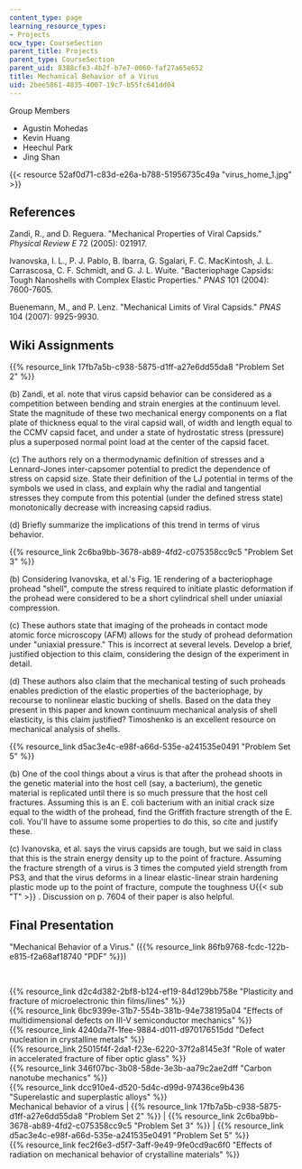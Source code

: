 ```yaml
---
content_type: page
learning_resource_types:
- Projects
ocw_type: CourseSection
parent_title: Projects
parent_type: CourseSection
parent_uid: 8388cfe3-4b2f-b7e7-0060-faf27a65e652
title: Mechanical Behavior of a Virus
uid: 2bee5861-4835-4007-19c7-b55fc641dd04
---
```


Group Members

*   Agustin Mohedas
*   Kevin Huang
*   Heechul Park
*   Jing Shan

{{< resource 52af0d71-c83d-e26a-b788-51956735c49a "virus_home_1.jpg" >}}

References
----------

Zandi, R., and D. Reguera. "Mechanical Properties of Viral Capsids." _Physical Review E_ 72 (2005): 021917.

Ivanovska, I. L., P. J. Pablo, B. Ibarra, G. Sgalari, F. C. MacKintosh, J. L. Carrascosa, C. F. Schmidt, and G. J. L. Wuite. "Bacteriophage Capsids: Tough Nanoshells with Complex Elastic Properties." _PNAS_ 101 (2004): 7600-7605.

Buenemann, M., and P. Lenz. "Mechanical Limits of Viral Capsids." _PNAS_ 104 (2007): 9925-9930.

Wiki Assignments
----------------

{{% resource_link 17fb7a5b-c938-5875-d1ff-a27e6dd55da8 "Problem Set 2" %}}

(b) Zandi, et al. note that virus capsid behavior can be considered as a competition between bending and strain energies at the continuum level. State the magnitude of these two mechanical energy components on a flat plate of thickness equal to the viral capsid wall, of width and length equal to the CCMV capsid facet, and under a state of hydrostatic stress (pressure) plus a superposed normal point load at the center of the capsid facet.

(c) The authors rely on a thermodynamic definition of stresses and a Lennard-Jones inter-capsomer potential to predict the dependence of stress on capsid size. State their definition of the LJ potential in terms of the symbols we used in class, and explain why the radial and tangential stresses they compute from this potential (under the defined stress state) monotonically decrease with increasing capsid radius.

(d) Briefly summarize the implications of this trend in terms of virus behavior.

{{% resource_link 2c6ba9bb-3678-ab89-4fd2-c075358cc9c5 "Problem Set 3" %}}

(b) Considering Ivanovska, et al.'s Fig. 1E rendering of a bacteriophage prohead "shell", compute the stress required to initiate plastic deformation if the prohead were considered to be a short cylindrical shell under uniaxial compression.

(c) These authors state that imaging of the proheads in contact mode atomic force microscopy (AFM) allows for the study of prohead deformation under "uniaxial pressure." This is incorrect at several levels. Develop a brief, justified objection to this claim, considering the design of the experiment in detail.

(d) These authors also claim that the mechanical testing of such proheads enables prediction of the elastic properties of the bacteriophage, by recourse to nonlinear elastic bucking of shells. Based on the data they present in this paper and known continuum mechanical analysis of shell elasticity, is this claim justified? Timoshenko is an excellent resource on mechanical analysis of shells.

{{% resource_link d5ac3e4c-e98f-a66d-535e-a241535e0491 "Problem Set 5" %}}

(b) One of the cool things about a virus is that after the prohead shoots in the genetic material into the host cell (say, a bacterium), the genetic material is replicated until there is so much pressure that the host cell fractures. Assuming this is an E. coli bacterium with an initial crack size equal to the width of the prohead, find the Griffith fracture strength of the E. coli. You'll have to assume some properties to do this, so cite and justify these.

(c) Ivanovska, et al. says the virus capsids are tough, but we said in class that this is the strain energy density up to the point of fracture. Assuming the fracture strength of a virus is 3 times the computed yield strength from PS3, and that the virus deforms in a linear elastic-linear strain hardening plastic mode up to the point of fracture, compute the toughness U{{< sub "T" >}} . Discussion on p. 7604 of their paper is also helpful.

Final Presentation
------------------

"Mechanical Behavior of a Virus." ({{% resource_link 86fb9768-fcdc-122b-e815-f2a68af18740 "PDF" %}})

  
  
 

{{% resource_link d2c4d382-2bf8-b124-ef19-84d129bb758e "Plasticity and fracture of microelectronic thin films/lines" %}}  
{{% resource_link 6bc9399e-31b7-554b-381b-94e738195a04 "Effects of multidimensional defects on III-V semiconductor mechanics" %}}  
{{% resource_link 4240da7f-1fee-9884-d011-d970176515dd "Defect nucleation in crystalline metals" %}}  
{{% resource_link 25015f4f-2da1-f23e-6220-37f2a8145e3f "Role of water in accelerated fracture of fiber optic glass" %}}  
{{% resource_link 346f07bc-3b08-58de-3e3b-aa79c2ae2dff "Carbon nanotube mechanics" %}}  
{{% resource_link dcc910e4-d520-5d4c-d99d-97436ce9b436 "Superelastic and superplastic alloys" %}}  
Mechanical behavior of a virus | {{% resource_link 17fb7a5b-c938-5875-d1ff-a27e6dd55da8 "Problem Set 2" %}} | {{% resource_link 2c6ba9bb-3678-ab89-4fd2-c075358cc9c5 "Problem Set 3" %}} | {{% resource_link d5ac3e4c-e98f-a66d-535e-a241535e0491 "Problem Set 5" %}}  
{{% resource_link fec2f6e3-d5f7-3aff-9e49-9fe0cd9ac6f0 "Effects of radiation on mechanical behavior of crystalline materials" %}}